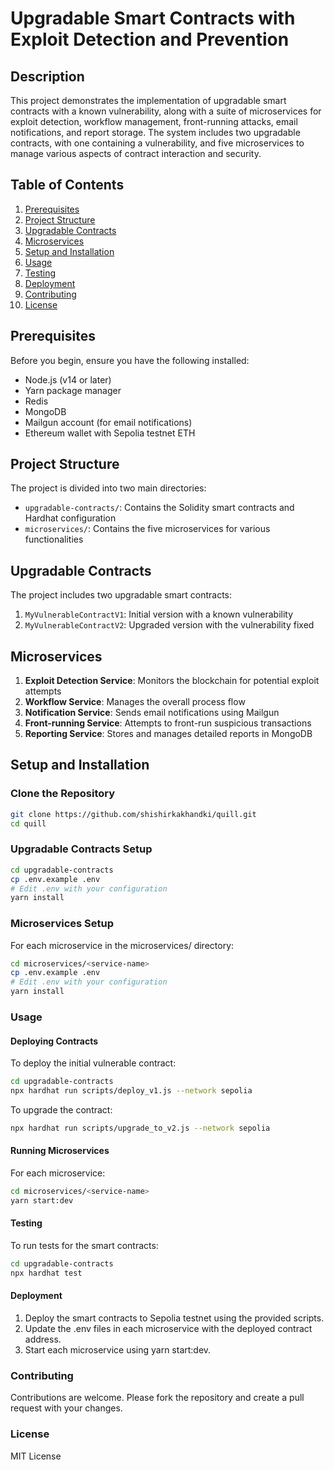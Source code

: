 # Upgradable Smart Contracts with Exploit Detection and Prevention

## Description

This project demonstrates the implementation of upgradable smart contracts with a known vulnerability, along with a suite of microservices for exploit detection, workflow management, front-running attacks, email notifications, and report storage. The system includes two upgradable contracts, with one containing a vulnerability, and five microservices to manage various aspects of contract interaction and security.

## Table of Contents

1. [Prerequisites](#prerequisites)
2. [Project Structure](#project-structure)
3. [Upgradable Contracts](#upgradable-contracts)
4. [Microservices](#microservices)
5. [Setup and Installation](#setup-and-installation)
6. [Usage](#usage)
7. [Testing](#testing)
8. [Deployment](#deployment)
9. [Contributing](#contributing)
10. [License](#license)

## Prerequisites

Before you begin, ensure you have the following installed:

- Node.js (v14 or later)
- Yarn package manager
- Redis
- MongoDB
- Mailgun account (for email notifications)
- Ethereum wallet with Sepolia testnet ETH

## Project Structure

The project is divided into two main directories:

- `upgradable-contracts/`: Contains the Solidity smart contracts and Hardhat configuration
- `microservices/`: Contains the five microservices for various functionalities

## Upgradable Contracts

The project includes two upgradable smart contracts:

1. `MyVulnerableContractV1`: Initial version with a known vulnerability
2. `MyVulnerableContractV2`: Upgraded version with the vulnerability fixed

## Microservices

1. **Exploit Detection Service**: Monitors the blockchain for potential exploit attempts
2. **Workflow Service**: Manages the overall process flow
3. **Notification Service**: Sends email notifications using Mailgun
4. **Front-running Service**: Attempts to front-run suspicious transactions
5. **Reporting Service**: Stores and manages detailed reports in MongoDB

## Setup and Installation

### Clone the Repository

```bash
git clone https://github.com/shishirkakhandki/quill.git
cd quill
```
### Upgradable Contracts Setup

```bash
cd upgradable-contracts
cp .env.example .env
# Edit .env with your configuration
yarn install
```
### Microservices Setup

For each microservice in the microservices/ directory:

```bash
cd microservices/<service-name>
cp .env.example .env
# Edit .env with your configuration
yarn install
```

### Usage

#### Deploying Contracts

To deploy the initial vulnerable contract:

```bash
cd upgradable-contracts
npx hardhat run scripts/deploy_v1.js --network sepolia
```

To upgrade the contract:

```bash
npx hardhat run scripts/upgrade_to_v2.js --network sepolia
```
#### Running Microservices

For each microservice:

```bash
cd microservices/<service-name>
yarn start:dev
```

#### Testing

To run tests for the smart contracts:

```bash
cd upgradable-contracts
npx hardhat test
```

#### Deployment

1. Deploy the smart contracts to Sepolia testnet using the provided scripts.
2. Update the .env files in each microservice with the deployed contract address.
3. Start each microservice using yarn start:dev.

### Contributing

Contributions are welcome. Please fork the repository and create a pull request with your changes.

### License

MIT License




